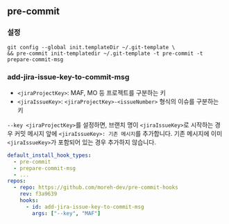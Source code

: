 ## pre-commit

### 설정

```shell
git config --global init.templateDir ~/.git-template \
&& pre-commit init-templatedir ~/.git-template -t pre-commit -t prepare-commit-msg
```

### add-jira-issue-key-to-commit-msg

- `<jiraProjectKey>`: MAF, MO 등 프로젝트를 구분하는 키
- `<jiraIssueKey>`: `<jiraProjectKey>-<issueNumber>` 형식의 이슈를 구분하는 키

`--key <jiraProjectKey>`를 설정하면, 브랜치 명이 `<jiraIssueKey>`로 시작하는 경우 커밋 메시지 앞에 `<jiraIssueKey>: 기존 메시지`를 추가합니다. 기존 메시지에 이미 `<jiraIssueKey>`가 포함되어 있는 경우 추가하지 않습니다.

```yaml
default_install_hook_types:
  - pre-commit
  - prepare-commit-msg
  - ...
repos:
  - repo: https://github.com/moreh-dev/pre-commit-hooks
    rev: f3a9639
    hooks:
      - id: add-jira-issue-key-to-commit-msg
        args: ["--key", "MAF"]
```